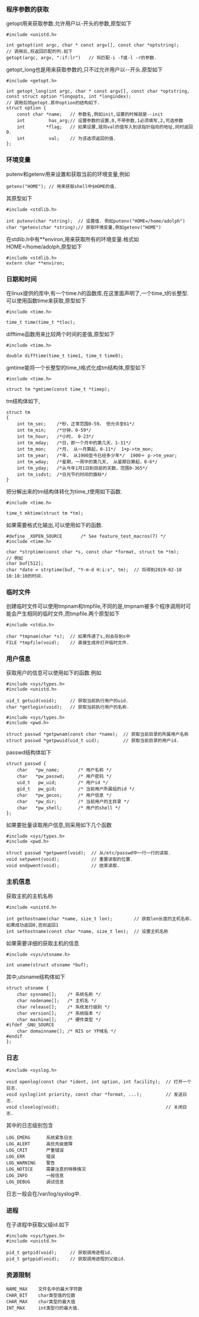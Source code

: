 ### 程序参数的获取
getopt用来获取参数.允许用户以-开头的参数,原型如下
```
#include <unistd.h>

int getopt(int argc, char * const argv[], const char *optstring);
// 调用后,将返回匹配的列.如下
getopt(argc, argv, ":if:lr")   // 将匹配-i -f或-l -r的参数.
```
getopt_long也是用来获取参数的,只不过允许用户以--开头.原型如下
```
#include <getopt.h>

int getopt_long(int argc, char * const argv[], const char *optstring, const struct option *longopts, int *longindex);
// 调用后同getopt.其中option的结构如下.
struct option {
    const char *name;   // 参数名,例如init,设置的时候就是--init
    int         has_arg;// 设置参数的设置,0,不带参数,1必须填写,2,可选参数
    int        *flag;   // 如果设置,就将val的值写入到该指针指向的地址,同时返回0.
    int         val;    // 为该选项返回的值.
};
```
### 环境变量
putenv和getenv用来设置和获取当前的环境变量,例如
```
getenv("HOME"); // 用来获取shell中$HOME的值.
```
其原型如下
```
#include <stdlib.h>

int putenv(char *string);  // 设置值. 例如putenv("HOME=/home/adolph")
char *getenv(char *string);// 获取环境变量,例如getenv("HOME")
```
在stdlib.h中有**environ,用来获取所有的环境变量.格式如HOME=/home/adolph,原型如下
```
#include <stdlib.h>
extern char **environ;
```
### 日期和时间
在linux提供的库中,有一个time.h的函数库,在这里面声明了,一个time_t的长整型.可以使用函数time来获取,原型如下
```
#include <time.h>

time_t time(time_t *tloc);
```
difftime函数用来比较两个时间的差值,原型如下
```
#include <time.h>

double difftime(time_t time1, time_t time0);
```
gmtime能将一个长整型的time_t格式化成tm结构体,原型如下
```
#include <time.h>

struct tm *gmtime(const time_t *timep);
```
tm结构体如下,
```
struct tm
{
    int tm_sec;    /*秒，正常范围0-59， 但允许至61*/
    int tm_min;    /*分钟，0-59*/
    int tm_hour;   /*小时， 0-23*/
    int tm_mday;   /*日，即一个月中的第几天，1-31*/
    int tm_mon;    /*月， 从一月算起，0-11*/  1+p->tm_mon;
    int tm_year;   /*年， 从1900至今已经多少年*/  1900＋ p->tm_year;
    int tm_wday;   /*星期，一周中的第几天， 从星期日算起，0-6*/
    int tm_yday;   /*从今年1月1日到目前的天数，范围0-365*/
    int tm_isdst;  /*日光节约时间的旗标*/
}
```
把分解出来的tm结构体转化为time_t使用如下函数.
```
#include <time.h>

time_t mktime(struct tm *tm);
```
如果需要格式化输出,可以使用如下的函数.
```
#define _XOPEN_SOURCE       /* See feature_test_macros(7) */
#include <time.h>

char *strptime(const char *s, const char *format, struct tm *tm);
// 例如
char buf[512];
char *date = strptime(buf, "Y-m-d H:i:s", tm);  // 将得到2019-02-10 10:10:10的时间.
```
### 临时文件
创建临时文件可以使用tmpnam和tmpfile,不同的是,tmpnam被多个程序调用时可能会产生相同的临时文件,而tmpfile.两个原型如下
```
#include <stdio.h>

char *tmpnam(char *s);  // 如果传递了s,则会存到s中
FILE *tmpfile(void);    // 直接生成并打开临时文件.
```
### 用户信息
获取用户的信息可以使用如下的函数.例如
```
#include <sys/types.h>
#include <unistd.h>

uid_t getuid(void);     // 获取当前执行用户的uid.
char *getlogin(void);   // 获取当前执行用户的名称.

#include <sys/types.h>
#include <pwd.h>

struct passwd *getpwnam(const char *name);  // 获取当前目录的所属用户名称
struct passwd *getpwuid(uid_t uid);         // 获取当前目录的用户id.
```
passwd结构体如下
```
struct passwd {
    char   *pw_name;       /* 用户名称 */
    char   *pw_passwd;     /* 用户密码 */
    uid_t   pw_uid;        /* 用户id */
    gid_t   pw_gid;        /* 当前用户所属组的id */
    char   *pw_gecos;      /* 用户信息 */
    char   *pw_dir;        /* 当前用户的主目录 */
    char   *pw_shell;      /* 用户的shell */
};
```
如果要批量读取用户信息,则采用如下几个函数
```
#include <sys/types.h>
#include <pwd.h>

struct passwd *getpwent(void);  // 从/etc/passwd中一行一行的读取.
void setpwent(void);            // 重置读取的位置.
void endpwent(void);            // 结束读取.
```
### 主机信息
获取主机的主机名称
```
#include <unistd.h>

int gethostname(char *name, size_t len);        // 获取len长度的主机名称.如果成功返回0,否则返回1
int sethostname(const char *name, size_t len);  // 设置主机名称 
```
如果需要详细的获取主机的信息
```
#include <sys/utsname.h>

int uname(struct utsname *buf);
```
其中,utsname结构体如下
```
struct utsname {
    char sysname[];    /* 系统名称 */
    char nodename[];   /* 主机名 */
    char release[];    /* 系统发行级别 */
    char version[];    /* 系统版本 */
    char machine[];    /* 硬件类型 */
#ifdef _GNU_SOURCE
    char domainname[]; /* NIS or YP域名 */
#endif
};
```
### 日志
```
#include <syslog.h>

void openlog(const char *ident, int option, int facility);  // 打开一个日志.
void syslog(int priority, const char *format, ...);         // 发送日志.
void closelog(void);                                        // 关闭日志.
```
其中的日志级别包含
```
LOG_EMERG      系统紧急日志
LOG_ALERT      高优先级故障
LOG_CRIT       严重错误
LOG_ERR        错误
LOG_WARNING    警告
LOG_NOTICE     需要注意的特殊情况
LOG_INFO       一般信息
LOG_DEBUG      调试信息
```
日志一般会在/var/log/syslog中.
### 进程
在子进程中获取父级id.如下
```
#include <sys/types.h>
#include <unistd.h>

pid_t getpid(void);     // 获取调用进程id.
pid_t getppid(void);    // 获取调用进程的父级id.
```
### 资源限制
```
NAME_MAX    文件名中的最大字符数
CHAR_BIT    char类型值的位数
CHAR_MAX    char类型的最大值
INT_MAX     int类型行的最大值.
```
